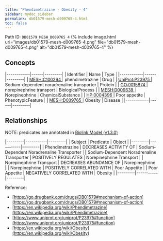 ```yaml
---
title: "Phendimetrazine - Obesity - 4"
sidebar: mydoc_sidebar
permalink: db01579-mesh-d009765-4.html
toc: false 
---
```



Path ID: `DB01579_MESH_D009765_4`
{% include image.html url="images/db01579-mesh-d009765-4.png" file="db01579-mesh-d009765-4.png" alt="db01579-mesh-d009765-4" %}

## Concepts

|------------|------|---------|
| Identifier | Name | Type    |
|------------|------|---------|
| <a href="https://identifiers.org/MESH:C100294">MESH:C100294 </a> | phendimetrazine | Drug |
| <a href="https://identifiers.org/UniProt:P23975">UniProt:P23975 </a> | Sodium-dependent noradrenaline transporter | Protein |
| <a href="https://identifiers.org/GO:0015874">GO:0015874 </a> | norepinephrine transport | BiologicalProcess |
| <a href="https://identifiers.org/MESH:D009638">MESH:D009638 </a> | Norepinephrine | ChemicalSubstance |
| <a href="https://identifiers.org/HP:0004396">HP:0004396 </a> | Poor appetite | PhenotypicFeature |
| <a href="https://identifiers.org/MESH:D009765">MESH:D009765 </a> | Obesity | Disease |
|------------|------|---------|

## Relationships


NOTE: predicates are annotated in <a href="https://github.com/biolink/biolink-model/releases/tag/v1.3.0">Biolink Model (v1.3.0)</a>

|---------|-----------|---------|
| Subject | Predicate | Object  |
|---------|-----------|---------|
| Phendimetrazine | DECREASES ACTIVITY OF | Sodium-Dependent Noradrenaline Transporter |
| Sodium-Dependent Noradrenaline Transporter | POSITIVELY REGULATES | Norepinephrine Transport |
| Norepinephrine Transport | DECREASES ABUNDANCE OF | Norepinephrine |
| Norepinephrine | POSITIVELY CORRELATED WITH | Poor Appetite |
| Poor Appetite | NEGATIVELY CORRELATED WITH | Obesity |
|---------|-----------|---------|

Reference: 
  - [https://go.drugbank.com/drugs/DB01579#mechanism-of-action](https://go.drugbank.com/drugs/DB01579#mechanism-of-action)
  - [https://en.wikipedia.org/wiki/Phendimetrazine](https://en.wikipedia.org/wiki/Phendimetrazine)
  - [https://www.uniprot.org/uniprot/P23975#function](https://www.uniprot.org/uniprot/P23975#function)
  - [https://en.wikipedia.org/wiki/Obesity](https://en.wikipedia.org/wiki/Obesity)

